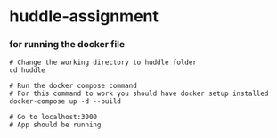 # huddle-assignment
### for running the docker file
```
# Change the working directory to huddle folder
cd huddle

# Run the docker compose command
# For this command to work you should have docker setup installed
docker-compose up -d --build

# Go to localhost:3000
# App should be running
``` 
